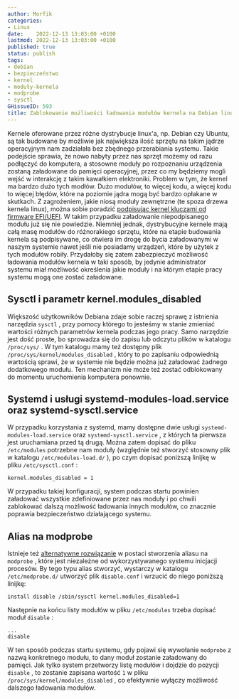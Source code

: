 ```yaml
---
author: Morfik
categories:
- Linux
date:    2022-12-13 13:03:00 +0100
lastmod: 2022-12-13 13:03:00 +0100
published: true
status: publish
tags:
- debian
- bezpieczeństwo
- kernel
- moduły-kernela
- modprobe
- sysctl
GHissueID: 593
title: Zablokowanie możliwości ładowania modułów kernela na Debian linux
---
```


Kernele oferowane przez różne dystrybucje linux'a, np. Debian czy Ubuntu, są tak budowane by
możliwie jak największa ilość sprzętu na takim jądrze operacyjnym nam zadziałała bez zbędnego
przerabiania systemu. Takie podejście sprawia, że nowo nabyty przez nas sprzęt możemy od razu
podłączyć do komputera, a stosowne moduły po rozpoznaniu urządzenia zostaną załadowane do pamięci
operacyjnej, przez co my będziemy mogli wejść w interakcję z takim kawałkiem elektroniki. Problem w
tym, że kernel ma bardzo dużo tych modłów. Dużo modułów, to więcej kodu, a więcej kodu to więcej
błędów, które na poziomie jądra mogą być bardzo opłakane w skutkach. Z zagrożeniem, jakie niosą
moduły zewnętrzne (te spoza drzewa kernela linux), można sobie poradzić [podpisując kernel kluczami
od firmware EFI/UEFI][2]. W takim przypadku załadowanie niepodpisanego modułu już się nie powiedzie.
Niemniej jednak, dystrybucyjne kernele mają całą masę modułów do różnorakiego sprzętu, które na
etapie budowania kernela są podpisywane, co otwiera im drogę do bycia załadowanymi w naszym
systemie nawet jeśli nie posiadamy urządzeń, które by użytek z tych modułów robiły. Przydałoby się
zatem zabezpieczyć możliwość ładowania modułów kernela w taki sposób, by jedynie administrator
systemu miał możliwość określenia jakie moduły i na którym etapie pracy systemu mogą one zostać
załadowane.

<!--more-->
##  Sysctl i parametr kernel.modules_disabled

Większość użytkowników Debiana zdaje sobie raczej sprawę z istnienia narzędzia `sysctl` , przy
pomocy którego to jesteśmy w stanie zmieniać wartości różnych parametrów kernela podczas jego pracy.
Samo narzędzie jest dość proste, bo sprowadza się do zapisu lub odczytu plików w
katalogu `/proc/sys/` . W tym katalogu mamy też dostępny plik `/proc/sys/kernel/modules_disabled` ,
który to po zapisaniu odpowiednią wartością sprawi, że w systemie nie będzie można już załadować
żadnego dodatkowego modułu. Ten mechanizm nie może też zostać odblokowany do momentu uruchomienia
komputera ponownie.

## Systemd i usługi systemd-modules-load.service oraz systemd-sysctl.service

W przypadku korzystania z systemd, mamy dostępne dwie usługi `systemd-modules-load.service` oraz
`systemd-sysctl.service` , z których ta pierwsza jest uruchamiana przed tą drugą. Można zatem
dopisać do pliku `/etc/modules` potrzebne nam moduły (względnie też stworzyć stosowny plik w
katalogu `/etc/modules-load.d/` ), po czym dopisać poniższą linijkę w pliku `/etc/sysctl.conf` :

    kernel.modules_disabled = 1

W przypadku takiej konfiguracji, system podczas startu powinien załadować wszystkie zdefiniowane
przez nas moduły i po chwili zablokować dalszą możliwość ładowania innych modułów, co znacznie
poprawia bezpieczeństwo działającego systemu.

## Alias na modprobe

Istnieje też [alternatywne rozwiązanie][1] w postaci stworzenia aliasu na `modprobe` , które
jest niezależne od wykorzystywanego systemu inicjacji procesów. By tego typu alias stworzyć,
wystarczy w katalogu `/etc/modprobe.d/` utworzyć plik `disable.conf` i wrzucić do niego poniższą
linijkę:

    install disable /sbin/sysctl kernel.modules_disabled=1

Następnie na końcu listy modułów w pliku `/etc/modules` trzeba dopisać moduł `disable` :

    ...
    disable

W ten sposób podczas startu systemu, gdy pojawi się wywołanie `modprobe` z nazwą konkretnego modułu,
to dany moduł zostanie załadowany do pamięci. Jak tylko system przetworzy listę modułów i dojdzie
do pozycji `disable` , to zostanie zapisana wartość `1` w pliku
`/proc/sys/kernel/modules_disabled` , co efektywnie wyłączy możliwość dalszego ładowania modułów.


[1]: https://outflux.net/blog/archives/2012/11/28/clean-module-disabling/
[2]: /post/jak-dodac-wlasne-klucze-dla-secure-boot-do-firmware-efi-uefi-pod-linux/#podpisywanie-kernela
